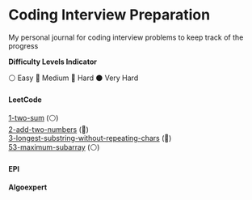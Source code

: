 # Coding Interview Preparation
My personal journal for coding interview problems to keep track of the progress

__Difficulty Levels Indicator__
 
 :white_circle: Easy
 :large_blue_circle: Medium
 :red_circle: Hard
 :black_circle: Very Hard

#### LeetCode
[1-two-sum](leetcode/1_two_sum.cpp) (:white_circle:)  
[2-add-two-numbers](leetcode/2_add_two_numbers.cpp) (:large_blue_circle:)  
[3-longest-substring-without-repeating-chars](leetcode/3_longest_substr_without_repeating_chars.cpp) (:large_blue_circle:)  
[53-maximum-subarray](leetcode/53_maximum_subarray.cpp) (:white_circle:)  

#### EPI

#### Algoexpert
